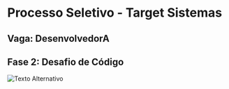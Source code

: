 # Processo Seletivo - Target Sistemas

## Vaga: DesenvolvedorA

## Fase 2: Desafio de Código

![Texto Alternativo](https://cdn.discordapp.com/attachments/1054515113077510156/1209580967312760842/target.jpeg?ex=65e7710f&is=65d4fc0f&hm=2429db467bb139b9fd37faa9626ee05ba40112a74151fd1a0addcdc81b6eaaa6&)
